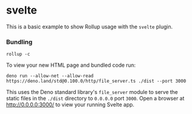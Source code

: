 # svelte

This is a basic example to show Rollup usage with the `svelte` plugin.

### Bundling

```console
rollup -c
```

To view your new HTML page and bundled code run:

```console
deno run --allow-net --allow-read https://deno.land/std@0.100.0/http/file_server.ts ./dist --port 3000
```

This uses the Deno standard library's `file_server` module to serve the static
files in the `./dist` directory to `0.0.0.0` port `3000`. Open a browser at
<http://0.0.0.0:3000/> to view your running Svelte app.
